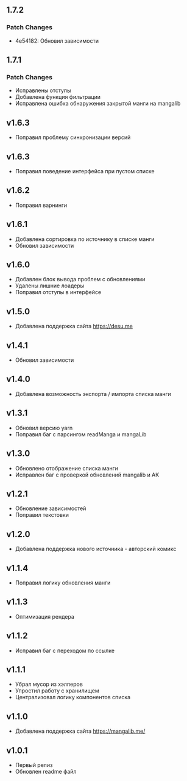 ## 1.7.2

### Patch Changes

-   4e54182: Обновил зависимости

## 1.7.1

### Patch Changes

-   Исправлены отступы
-   Добавлена функция фильтрации
-   Исправлена ошибка обнаружения закрытой манги на mangalib

## v1.6.3

-   Поправил проблему синхронизации версий

## v1.6.3

-   Поправил поведение интерфейса при пустом списке

## v1.6.2

-   Поправил варнинги

## v1.6.1

-   Добавлена сортировка по источнику в списке манги
-   Обновил зависимости

## v1.6.0

-   Добавлен блок вывода проблем с обновлениями
-   Удалены лишние лоадеры
-   Поправил отступы в интерфейсе

## v1.5.0

-   Добавлена поддержка сайта https://desu.me

## v1.4.1

-   Обновил зависимости

## v1.4.0

-   Добавлена возможность экспорта / импорта списка манги

## v1.3.1

-   Обновил версию yarn
-   Поправил баг с парсингом readManga и mangaLib

## v1.3.0

-   Обновлено отображение списка манги
-   Исправлен баг с проверкой обновлений mangalib и АК

## v1.2.1

-   Обновление зависимостей
-   Поправил текстовки

## v1.2.0

-   Добавлена поддержка нового источника - авторский комикс

## v1.1.4

-   Поправил логику обновления манги

## v1.1.3

-   Оптимизация рендера

## v1.1.2

-   Исправил баг с переходом по ссылке

## v1.1.1

-   Убрал мусор из хэлперов
-   Упростил работу с хранилищем
-   Централизовал логику компонентов списка

## v1.1.0

-   Добавлена поддержка сайта https://mangalib.me/

## v1.0.1

-   Первый релиз
-   Обновлен readme файл
